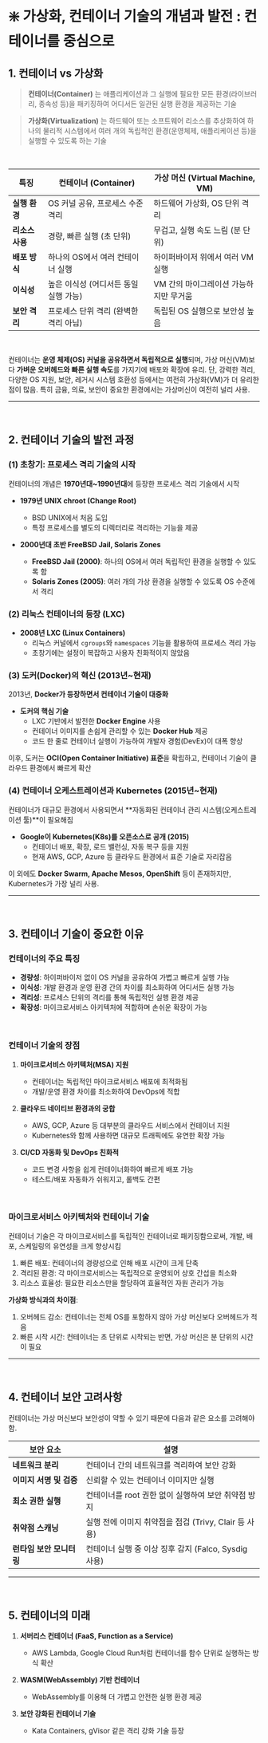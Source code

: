 # ❇️ 가상화, 컨테이너 기술의 개념과 발전 : 컨테이너를 중심으로

## 1. 컨테이너 vs 가상화
> **컨테이너(Container)** 는 애플리케이션과 그 실행에 필요한 모든 환경(라이브러리, 종속성 등)을 패키징하여 어디서든 일관된 실행 환경을 제공하는 기술

> **가상화(Virtualization)** 는 하드웨어 또는 소프트웨어 리소스를 추상화하여 하나의 물리적 시스템에서 여러 개의 독립적인 환경(운영체제, 애플리케이션 등)을 실행할 수 있도록 하는 기술

<br />

| **특징** | **컨테이너 (Container)** | **가상 머신 (Virtual Machine, VM)** |
|----------|-------------------------|----------------------------------|
| **실행 환경** | OS 커널 공유, 프로세스 수준 격리 | 하드웨어 가상화, OS 단위 격리 |
| **리소스 사용** | 경량, 빠른 실행 (초 단위) | 무겁고, 실행 속도 느림 (분 단위) |
| **배포 방식** | 하나의 OS에서 여러 컨테이너 실행 | 하이퍼바이저 위에서 여러 VM 실행 |
| **이식성** | 높은 이식성 (어디서든 동일 실행 가능) | VM 간의 마이그레이션 가능하지만 무거움 |
| **보안 격리** | 프로세스 단위 격리 (완벽한 격리 아님) | 독립된 OS 실행으로 보안성 높음 |

<br />

컨테이너는 **운영 체제(OS) 커널을 공유하면서 독립적으로 실행**되며, 가상 머신(VM)보다 **가벼운 오버헤드와 빠른 실행 속도**를 가지기에 배포와 확장에 유리. 
단, 강력한 격리, 다양한 OS 지원, 보안, 레거시 시스템 호환성 등에서는 여전히 가상화(VM)가 더 유리한 점이 많음. 특히 금융, 의료, 보안이 중요한 환경에서는 가상머신이 여전히 널리 사용.

---

<br />

## 2. 컨테이너 기술의 발전 과정

### (1) 초창기: 프로세스 격리 기술의 시작
컨테이너의 개념은 **1970년대~1990년대**에 등장한 프로세스 격리 기술에서 시작

- **1979년 UNIX chroot (Change Root)**
  - BSD UNIX에서 처음 도입
  - 특정 프로세스를 별도의 디렉터리로 격리하는 기능을 제공

- **2000년대 초반 FreeBSD Jail, Solaris Zones**
  - **FreeBSD Jail (2000)**: 하나의 OS에서 여러 독립적인 환경을 실행할 수 있도록 함
  - **Solaris Zones (2005)**: 여러 개의 가상 환경을 실행할 수 있도록 OS 수준에서 격리

### (2) 리눅스 컨테이너의 등장 (LXC)

- **2008년 LXC (Linux Containers)**
  - 리눅스 커널에서 `cgroups`와 `namespaces` 기능을 활용하여 프로세스 격리 가능
  - 초창기에는 설정이 복잡하고 사용자 친화적이지 않았음

### (3) 도커(Docker)의 혁신 (2013년~현재)
2013년, **Docker가 등장하면서 컨테이너 기술이 대중화**

- **도커의 핵심 기술**
  - LXC 기반에서 발전한 **Docker Engine** 사용
  - 컨테이너 이미지를 손쉽게 관리할 수 있는 **Docker Hub** 제공
  - 코드 한 줄로 컨테이너 실행이 가능하여 개발자 경험(DevEx)이 대폭 향상

이후, 도커는 **OCI(Open Container Initiative) 표준**을 확립하고, 컨테이너 기술이 클라우드 환경에서 빠르게 확산

### (4) 컨테이너 오케스트레이션과 Kubernetes (2015년~현재)
컨테이너가 대규모 환경에서 사용되면서 **자동화된 컨테이너 관리 시스템(오케스트레이션 툴)**이 필요해짐

- **Google이 Kubernetes(K8s)를 오픈소스로 공개 (2015)**
  - 컨테이너 배포, 확장, 로드 밸런싱, 자동 복구 등을 지원
  - 현재 AWS, GCP, Azure 등 클라우드 환경에서 표준 기술로 자리잡음

이 외에도 **Docker Swarm, Apache Mesos, OpenShift** 등이 존재하지만, Kubernetes가 가장 널리 사용.

---

<br />

## 3. 컨테이너 기술이 중요한 이유

### 컨테이너의 주요 특징
- **경량성**: 하이퍼바이저 없이 OS 커널을 공유하여 가볍고 빠르게 실행 가능
- **이식성**: 개발 환경과 운영 환경 간의 차이를 최소화하여 어디서든 실행 가능
- **격리성**: 프로세스 단위의 격리를 통해 독립적인 실행 환경 제공
- **확장성**: 마이크로서비스 아키텍처에 적합하며 손쉬운 확장이 가능

<br />

### 컨테이너 기술의 장점
1. **마이크로서비스 아키텍처(MSA) 지원**  
   - 컨테이너는 독립적인 마이크로서비스 배포에 최적화됨  
   - 개발/운영 환경 차이를 최소화하여 DevOps에 적합

2. **클라우드 네이티브 환경과의 궁합**  
   - AWS, GCP, Azure 등 대부분의 클라우드 서비스에서 컨테이너 지원  
   - Kubernetes와 함께 사용하면 대규모 트래픽에도 유연한 확장 가능

3. **CI/CD 자동화 및 DevOps 친화적**  
   - 코드 변경 사항을 쉽게 컨테이너화하여 빠르게 배포 가능  
   - 테스트/배포 자동화가 쉬워지고, 롤백도 간편

<br />

### 마이크로서비스 아키텍처와 컨테이너 기술
컨테이너 기술은 각 마이크로서비스를 독립적인 컨테이너로 패키징함으로써, 개발, 배포, 스케일링의 유연성을 크게 향상시킴

1. 빠른 배포: 컨테이너의 경량성으로 인해 배포 시간이 크게 단축
2. 격리된 환경: 각 마이크로서비스는 독립적으로 운영되어 상호 간섭을 최소화
3. 리소스 효율성: 필요한 리소스만을 할당하여 효율적인 자원 관리가 가능

**가상화 방식과의 차이점**:
1. 오버헤드 감소: 컨테이너는 전체 OS를 포함하지 않아 가상 머신보다 오버헤드가 적음
2. 빠른 시작 시간: 컨테이너는 초 단위로 시작되는 반면, 가상 머신은 분 단위의 시간이 필요

---

<br />

## 4. 컨테이너 보안 고려사항

컨테이너는 가상 머신보다 보안성이 약할 수 있기 때문에 다음과 같은 요소를 고려해야 함.

| **보안 요소** | **설명** |
|--------------|----------|
| **네트워크 분리** | 컨테이너 간의 네트워크를 격리하여 보안 강화 |
| **이미지 서명 및 검증** | 신뢰할 수 있는 컨테이너 이미지만 실행 |
| **최소 권한 실행** | 컨테이너를 root 권한 없이 실행하여 보안 취약점 방지 |
| **취약점 스캐닝** | 실행 전에 이미지 취약점을 점검 (Trivy, Clair 등 사용) |
| **런타임 보안 모니터링** | 컨테이너 실행 중 이상 징후 감지 (Falco, Sysdig 사용) |

---

<br />

## 5. 컨테이너의 미래

1. **서버리스 컨테이너 (FaaS, Function as a Service)**
   - AWS Lambda, Google Cloud Run처럼 컨테이너를 함수 단위로 실행하는 방식 확산

2. **WASM(WebAssembly) 기반 컨테이너**
   - WebAssembly를 이용해 더 가볍고 안전한 실행 환경 제공

3. **보안 강화된 컨테이너 기술**
   - Kata Containers, gVisor 같은 격리 강화 기술 등장

